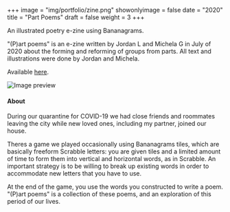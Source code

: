 +++
image = "img/portfolio/zine.png"
showonlyimage = false
date = "2020"
title = "Part Poems"
draft = false
weight = 3
+++

An illustrated poetry e-zine using Bananagrams.
<!--more-->

"(P)art poems" is an e-zine written by Jordan L and Michela G in July of 2020 about the forming and reforming of groups from parts. All text and illustrations were done by Jordan and Michela.

Available [here](https://jminjie.github.io/zine/).

![Image preview](/img/portfolio/res/poems.png)

#### About
During our quarantine for COVID-19 we had close friends and roommates leaving the city while new loved ones, including my partner, joined our house.

Theres a game we played occasionally using Bananagrams tiles, which are basically freeform Scrabble letters: you are given tiles and a limited amount of time to form them into vertical and horizontal words, as in Scrabble. An important strategy is to be willing to break up existing words in order to accommodate new letters that you have to use.

At the end of the game, you use the words you constructed to write a poem. "(P)art poems" is a collection of these poems, and an exploration of this period of our lives.


